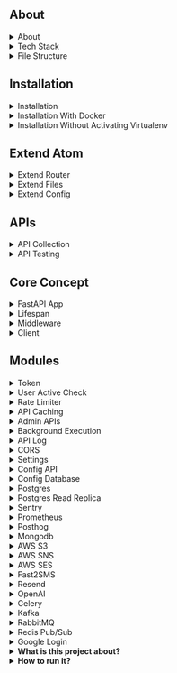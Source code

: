 ## About

<details>
<summary>About</summary>

<br>

- Open-source backend framework to speed up large-scale application development  
- Modular architecture combining functional and procedural styles  
- Pure functions used to minimize side effects and improve testability  
- Built-in support for Postgres, Redis, S3, Kafka, and many other services  
- Production-ready to build APIs, background jobs, and integrations quickly  
- Minimal boilerplate so you don’t have to reinvent the wheel each time  
- Non-opinionated: full flexibility in defining business schema, API structure, and external libraries  
</details>

<details>
<summary>Tech Stack</summary>

<br>

Atom uses a proven tech stack so you can build fast without worrying about stack choices.
- Language: Python  
- Framework: FastAPI (for building async APIs)  
- Database: PostgreSQL (primary relational database)  
- Caching: Redis or Valkey (used for cache, rate limiting, task queues, etc.)  
- Queue: RabbitMQ or Kafka (for background jobs and async processing)  
- Task Worker: Celery (for background processing)  
- Monitoring: Sentry/Prometheus (for error tracking and performance monitoring)  
</details>

<details>
<summary>File Structure</summary>

<br>

Explanation of key files in the repo:
- `function.py` – Core business logic or utility functions
- `.env` – Config variables used across the app  
- `config.py` – Config variables used across the app  
- `main.py` – FastAPI Server + core APIs 
- `extend.py` – Logic for extneding router
- `router.py` – Samples for extending the APIs  
- `curl.txt` – List of curl requests used for testing  
- `test.sh` – Shell script to execute curl.txt tests  
- `consumer_redis.py` – Redis consumer for pub/sub or queue  
- `consumer_rabbitmq.py` – RabbitMQ consumer  
- `consumer_kafka.py` – Kafka consumer  
- `consumer_celery.py` – Celery worker 
- `requirements.txt` – Python dependencies
- `readme.md` – Project documentation   
- `Dockerfile` – Build and run the project inside Docker  
- `.gitignore` – Files/directories to ignore in git
</details>










## Installation


<details>
<summary>Installation</summary>

### 1. Setup repo
Mac
```bash
git clone https://github.com/atom36942/atom.git
cd atom
python3 -m venv venv
source venv/bin/activate
pip install -r requirements.txt
```
Windows
```bash
git clone https://github.com/atom36942/atom.git
cd atom
python -m venv venv
venv\Scripts\activate
pip install -r requirements.txt
```
### 2. Setup env
- Create a `.env` file in the root directory with min 4 keys 
- You can use local or remote URLs for Postgres and Redis
- `config_postgres_url`: primary database (PostgreSQL) connection URL  
- `config_redis_url`: used for caching, rate limiting, background tasks, etc.  
- `config_key_root`: secret key to authenticate root-user APIs - /root/{api}  
- `config_key_jwt`: secret key used for signing and verifying JWT tokens
```env
config_postgres_url=postgresql://atom@127.0.0.1/postgres
config_redis_url=redis://localhost:6379
config_key_root=any random secret key (2n91nIEaJpsqjFUz)
config_key_jwt=any random secret key (2n91nIEaJpsqjFUz)
```
### 3. Server Start
```bash
python main.py                  # Run directly
uvicorn main:app --reload       # Run with auto-reload (dev)
```
</details>

<details>
<summary>Installation With Docker</summary>

<br>

```bash
git clone https://github.com/atom36942/atom.git
cd atom
docker build -t atom .
docker run -p 8000:8000 atom
```
</details>

<details>
<summary>Installation Without Activating Virtualenv</summary>

<br>

```bash
git clone https://github.com/atom36942/atom.git       # Clone the repository
cd atom                                               # Navigate into project directory
python3 -m venv venv                                  # Create a virtual environment
./venv/bin/pip install -r requirements.txt            # Install requirements
touch .env                                            # Create .env file
./venv/bin/python main.py                             # Run directly
./venv/bin/uvicorn main:app --reload                  # Start the server with reload
./venv/bin/pip install fastapi                        # Install package (ex FastAPI)
./venv/bin/pip freeze > requirements.txt              # Freeze updated dependencies
./venv/bin/pip install --upgrade fastapi              # Upgrade package (ex FastAPI)
./venv/bin/pip uninstall fastapi                      # Uninstall package (ex FastAPI)
```
</details>










## Extend Atom

<details>
<summary>Extend Router</summary>

<br>

- Easily extend Atom by adding your API router files
- How to add new router 1st way - create any `.py` file starting with `router` in the root folder
- How to add new router 2nd way - place it inside a `router/` folder with any `.py` filename
- All custom router files are auto-loaded at startup
- All routes automatically use atom middleware
- All routes includes atom middleware by defualt having prebuilt auth,admin check,user active check,ratelimter,background apis,caching,api log
- See `router.py` for sample usage
</details>

<details>
<summary>Extend Files</summary>

<br>

- Add extra file logic in `extend_{logic}.py` like function,import,pydantic,etc
- Add all extend files in `extend_master.py`
- import `extend_master.py` in your routes
```python
from extend import *
from extend_master import *
```
</details>

<details>
<summary>Extend Config</summary>

<br>

- Easily extend Atom by adding your config
- How to add new config 1st way - add it in `.env` file
- How to add new config 2nd way - create any `.py` file starting with `config` in the root folder
- How to add new config 3rd way - place it inside a `config/` folder with any `.py` filename
- How to access - Use `config` var dict in your routes
- For ex:
```python
some_value=config.get("xyz")
```
</details>












## APIs

<details>
<summary>API Collection</summary>

<br>

- All atom APIs are defined in main.py
- All atom APIs are listed in `curl.txt` as ready-to-run `curl` commands  
- You can copy-paste any of these directly into Postman (use "Raw Text" option)  
- `test.sh` executes all active curl commands automatically  
- Any line starting with `0 curl` is skipped during automated testing with `test.sh`
</details>

<details>
<summary>API Testing</summary>

<br>

- You can use the `test.sh` script to run a batch of API tests.
- It reads all curl commands from `curl.txt`
- Executes them one by one as a quick integration test
- To disable a specific curl command, prefix the curl command with `0` in `curl.txt`
- Testing Summary (URL, status code, execution time) will be saved to `curl.csv`
```bash
./test.sh
```
</details>











## Core Concept

<details>
<summary>FastAPI App</summary>

<br>

- FastAPI App is setup in the `main.py` app section.
- Lifespan events are added
- Adds CORS as per the config
- Routers auto-loaded
- Sentry is enabled if `config_sentry_dsn` is set.
- Prometheus is added if `config_is_prometheus` is 1.
</details>

<details>
<summary>Lifespan</summary>

<br>

- FastAPI backend startup and shutdown logic is handled via the lifespan function in `main.py`
- Initializes service clients at startup: Postgres, Redis, MongoDB, Kafka, RabbitMQ, Celery, AWS (S3/SNS/SES), OpenAI, PostHog etc
- Reads and caches Postgres schema, `users.api_access`, and `users.is_active` if columns exist.
- Injects all `config_`, `client_`, and `cache_` variables into `app.state`.
- Cleans up all clients on shutdown (disconnect/close/flush).
- No client is required — each is conditionally initialized if config is present.
- All startup exceptions are logged via `traceback`.
</details>

<details>
<summary>Middleware</summary>

<br>

- Handles token validation and injects user into `request.state.user` using `function_token_check`.
- Applies admin access control for apis containing `admin/` via `function_check_api_access`.
- Checks if user is active when `is_active_check` is set in `config_api`.
- Enforces rate limiting if `ratelimiter_times_sec` is set for the API.
- Runs API in background if `is_background=1` is present in query params.
- Serves cached response if `cache_sec` is set.
- Captures and logs exceptions; sends to Sentry if configured.
- Logs API calls to `log_api` table if schema has logging enabled.
</details>

<details>
<summary>Client</summary>

<br>

- All clients are initialized once during app startup using the FastAPI lifespan event in `main.py`
- You can access these clients in your custom routes via `request.app.state.{client_name}`
- Available client list (check `main.py` lifespan section)
- Example:-
```python
request.app.state.client_postgres 
request.app.state.client_openai  
```
</details>











## Modules

<details>
<summary>Token</summary>

<br>

- Extracts token from headers, validates it using `function_token_check`.
- Decoded user info is injected into `request.state.user` for downstream access.
```bash
request.state.user.get("id")
request.state.user.get("is_active")
request.state.user.get("mobile")
```
- How to enable auth for your apis: update below key in `config_api` dict in config.py for the api
```bash
is_token=1
```
To set extra user keys in token, set `config_token_key_list` in `config.py` or `.env` with first 3 keys as id,is_active,api_access
```python
config_token_key_list=id,is_active,api_access,mobile,username
``` 
</details>

<details>
<summary>User Active Check</summary>

<br>

- You can enable user is_active check for any api in your router
- This is check by atom middleware using token
- Add key `is_active_check=1` for that api In `config_api` variable in `config.py`
- To mark user inactive, set `is_active=0` column in users table
- To mark user active, set `is_active=1` or `is_active=null` column in users table
```sql
update users set is_active=0 where id=1;
```
</details>

<details>
<summary>Rate Limiter</summary>

<br>

- If `ratelimiter_times_sec` is set in `config_api`, enforces per-user rate limiting using Redis.
- Prevents abuse by limiting request frequency to defined time intervals.
</details>

<details>
<summary>API Caching</summary>

<br>

- If `cache_sec` is set in `config_api`, serves cached response from Inmemory or Redis before executing the API.
- After API execution, response is cached if not already fetched from cache.
```bash
"cache_sec":["inmemory",60]
"cache_sec":["redis",60]
```
</details>

<details>
<summary>Admin APIs</summary>

<br>

- Add `/admin` in the route path to mark it as an admin API  
- Check the `curl.txt` file for examples under the admin section  
- `/admin` APIs are meant for routes that should be restricted to limited users.  
- Access control is check by middleware using token
- Assign a unique ID in the `config_api` variable in `config.py` (check existing samples there)  
- Only users whose `api_access` column in the database contains that API ID will be allowed to access it  
- Example to give user_id=1 access to admin APIs with IDs 1,2,3
```sql
update users set api_access='1,2,3' where id=1;
```
- To revoke access, update `api_access` column and refresh token 
</details>

<details>
<summary>Background Execution</summary>

<br>

- If `is_background=1` is in query params, runs the API function as a background task using `function_api_response_background`.
- Immediately returns a success response while processing continues in the background.
</details>

<details>
<summary>API Log</summary>

<br>

- Prebuilt api logs in log_api table in database using atom middleware
- If `log_api` table exists in schema, logs each API call with metadata like type, user ID, path, status, response time, and error (if any)
- Logging is done asynchronously using `function_log_create_postgres`.
- Add the following key to your `.env` file to control batch insert of log(optional,default is 10)
```bash
config_batch_log_api=value
```
</details>

<details>
<summary>CORS</summary>

<br>

- Configure cors setting by addding below config keys:
```bash
config_cors_origin_list
config_cors_method_list
config_cors_headers_list
config_cors_allow_credentials
```
</details>

<details>
<summary>Settings</summary>

<br>

- With below config keys,you can control default settings
- Default values are in main.py config section
- You can add them in `.env` or `config.py` file
```bash
config_token_expire_sec=10000                               # token expiry time 
config_is_signup=0/1                                        # enable/disable signup
config_is_otp_verify=0/1                                    # enable/disable otp verify in user profile update
config_batch_object_create=10                               # control batch for object create
config_column_disabled_list=value                           # control which keys non admin users can't update
config_table_allowed_public_create_list=post,comment        # control which table insert is allowed in public
config_table_allowed_public_read_list=users,post            # control which table read is allowed in public
```
</details>















<details>
<summary>Config API</summary>

<br>

- Prebuilt `config_api` dict in config.py to control api logics
- You can also add your api in the same dict
- For ex. `/test` api:
```python
"/test":{
"id":7,
"is_token":0,
"is_active_check":1,
"cache_sec":["inmemory",60],
"ratelimiter_times_sec":[1,1]
}
```
- id - unique api id
- is_token - 0/1 - to enable auth
- is_active_check - 0/1 - to enable user active check
- cache_sec - to cache api with inmemory/redis option
- ratelimiter_times_sec - to ratelimit api
</details>

<details>
<summary>Config Database</summary>

<br>

- Prebuilt `config_postgres_schema` dict is defined in `config.py` to initialize PostgreSQL schema.
- It has two keys: `table` and `query`.
- `table` contains table definitions.
- `query` contains extra SQL queries to run.
- You can add your own table and query to it.
- Understanding `table` columns:-
```python
"type-bigint-0-btree"
"title-text-1-btree,gin"
```
- each row represent one column in the table
- `type` or `title` = column name
- `bigint` or `text` = column datatype
- `0` or `1` = column can be be null or not. if 0, it can be null else 1 which will force not null constraint
- `btree` or `btree,gin`  = index on that column. if 0, no index. it can be multiple also with comma separated values
</details>





















<details>
<summary>Postgres</summary>

<br>

- Atom has prebuilt postgres connection using two package Databases/Asyncpg
- Databases - https://github.com/encode/databases
- Asyncpg - https://github.com/MagicStack/asyncpg
- Use client in your routes to execute any raw sql in your router
```python
request.app.state.client_postgres 
request.app.state.client_postgres_asyncpg
request.app.state.client_postgres_asyncpg_pool
 ```
</details>

<details>
<summary>Postgres Read Replica</summary>

<br>

- Prebuilt Postgres read replica config is available.
- docs - https://github.com/encode/databases
- Add the following key to your `.env` file
```bash
config_postgres_url_read=postgresql://atom@127.0.0.1/postgres
```
- Use client in your routes
```bash
request.app.state.client_postgres_read 
 ```
</details>

<details>
<summary>Sentry</summary>

<br>

- Prebuilt Sentry connection
- Docs - https://docs.sentry.io/platforms/python/
- Logs errors and performance data to Sentry
- Add the following key to your `.env` file
```bash
config_sentry_dsn=value
```
</details>

<details>
<summary>Prometheus</summary>

<br>

- Enable Prometheus metrics by addding below config key:
```bash
config_is_prometheus=1
```
</details>

<details>
<summary>Posthog</summary>

<br>

- Prebuilt Posthog connection
- Docs - https://posthog.com/docs/libraries/python
- Add the following key to your `.env` file
```bash
config_posthog_project_host=value
config_posthog_project_key=value
```
- Use client in your routes
- Check `/posthog` in `router.py` file for sample useage
```bash
request.app.state.client_posthog 
 ```
</details>

<details>
<summary>Mongodb</summary>

<br>

- Prebuilt Mongodb connection
- Docs - https://motor.readthedocs.io/en/stable
- Add the following key to your `.env` file
```bash
config_mongodb_url=mongodb://localhost:27017
```
- Use client in your routes
```bash
request.app.state.client_mongodb 
 ```
</details>

<details>
<summary>AWS S3</summary>

<br>

- Prebuilt AWS S3 connection
- Docs - https://boto3.amazonaws.com
- Add the following key to your `.env` file
```bash
config_aws_access_key_id=value
config_aws_secret_access_key=value
config_s3_region_name=value
```
- Use client in your routes
```bash
request.app.state.client_s3 
request.app.state.client_s3_resource 
 ```
</details>

<details>
<summary>AWS SNS</summary>

<br>

- Prebuilt AWS SNS connection
- Docs - https://boto3.amazonaws.com
- Add the following key to your `.env` file
```bash
config_aws_access_key_id=value
config_aws_secret_access_key=value
config_sns_region_name=value
```
- Use client in your routes
```bash
request.app.state.client_sns 
 ```
</details>

<details>
<summary>AWS SES</summary>

<br>

- Prebuilt AWS SES connection
- Docs - https://boto3.amazonaws.com
- Add the following key to your `.env` file
```bash
config_aws_access_key_id=value
config_aws_secret_access_key=value
config_ses_region_name=value
```
- Use client in your routes
```bash
request.app.state.client_ses 
 ```
</details>

<details>
<summary>Fast2SMS</summary>

<br>

- Prebuilt Fast2SMS connection
- Docs - https://www.fast2sms.com/docs
- Add the following key to your `.env` file
```bash
config_fast2sms_url=value
config_fast2sms_key=value
```
- check api in the public section of file `curl.txt`
</details>

<details>
<summary>Resend</summary>

<br>

- Prebuilt Resend connection
- Docs - https://resend.com/docs/api-reference
- Add the following key to your `.env` file
```bash
config_resend_url=value
config_resend_key=value
```
- check api in the public section of file `curl.txt`
</details>

<details>
<summary>OpenAI</summary>

<br>

- Prebuilt OpenAI connection
- Docs - https://github.com/openai/openai-python
- Add the following key to your `.env` file
```bash
config_openai_key=value
```
- Use client in your routes
```bash
request.app.state.client_openai 
 ```
</details>















<details>
<summary>Celery</summary>

<br>

- Start broker server (redis/rabbitmq)
- Add the following key to your `.env` file
```bash
config_celery_broker_url=redis://localhost:6379
```
- Check `/celery-producer` in `router.py` file for sample useage
- Check `consumer_celery.py` file for consumer logic
- You can extend both producer and consumer
- How to run `consumer_celery.py` file:
```bash
celery -A consumer_celery worker --loglevel=info                # Run with activated virtualenv
./venv/bin/celery -A consumer_celery worker --loglevel=info     # Run without activating virtualenv
```
</details>

<details>
<summary>Kafka</summary>

<br>

- Start Kafka server locally or remotely with SASL/PLAIN 
- Add the following key to your `.env` file
```bash
config_kafka_url=value
config_kafka_username=value
config_kafka_password=value
```
- Check `/kafka-producer` in `router.py` file for sample useage
- Check `consumer_kafka.py` file for consumer logic
- You can extend both producer and consumer
- How to run `consumer_kafka.py` file:
```bash
python consumer_kafka.py                # Run with activated virtualenv
./venv/bin/python consumer_kafka.py     # Run without activating virtualenv
```
</details>

<details>
<summary>RabbitMQ</summary>

<br>

- Start RabbitMQ server locally or remotely
- Add the following key to your `.env` file
```bash
config_rabbitmq_url=amqp://guest:guest@localhost:5672
```
- Check `/rabbitmq-producer` in `router.py` file for sample useage
- Check `consumer_rabbitmq.py` file for consumer logic
- You can extend both producer and consumer
- How to run `consumer_rabbitmq.py` file:
```bash
python consumer_rabbitmq.py                # Run with activated virtualenv
./venv/bin/python consumer_rabbitmq.py     # Run without activating virtualenv
```
</details>

<details>
<summary>Redis Pub/Sub</summary>

<br>

- Start Redis server locally or remotely
- Add the following key to your `.env` file
```bash
config_redis_pubsub_url=redis://localhost:6379
```
- Check `/redis-producer` in `router.py` file for sample useage
- Check `consumer_redis.py` file for consumer logic
- You can extend both producer and consumer
- How to run `consumer_redis.py` file:
```bash
python consumer_redis.py                # Run with activated virtualenv
./venv/bin/python consumer_redis.py     # Run without activating virtualenv
```
</details>












<details>
<summary>Google Login</summary>

<br>

- Prebuilt Google Login
- Add the following key to your `.env` file
```bash
config_google_login_client_id=value
```
- check api in the auth section of file `curl.txt`
</details>








<details>
<summary><b>What is this project about?</b></summary>
<br>
A lightweight API server with config-driven logic.
</details>

<details>
<summary><b>How to run it?</b></summary>
<br>
Use `docker-compose up` or run `main.py` directly after setting `.env`.
</details>

